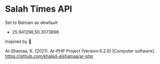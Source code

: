 # Salah Times API

Set to Bahrain as dewfault
- 25.941298,50.3073898

Inspired by 👀

Al-Shamaa, K. (2021). Ar-PHP Project (Version 6.2.0) [Computer software]. https://github.com/khaled-alshamaa/ar-php